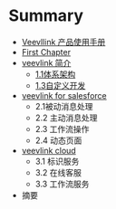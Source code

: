 # Summary

* [Veevllink  产品使用手册](README.md)
* [First Chapter](chapter1.md)
* [veevlink 简介](test1.md)
  * [1.1体系架构](test1/12.md)
  * [1.3自定义开发](test1/1.3.md)
* [veevlink for salesforce](1222.md)
  * 2.1被动消息处理
  * 2.2 主动消息处理
  * 2.3 工作流操作
  * 2.4  动态页面
* [veevlink cloud](veevlink-cloud.md)
  * 3.1 标识服务
  * 3.2 在线客服
  * 3.3 工作流服务
* 摘要


